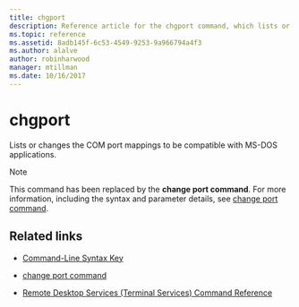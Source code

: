 ```yaml
---
title: chgport
description: Reference article for the chgport command, which lists or changes the COM port mappings to be compatible with MS-DOS applications.
ms.topic: reference
ms.assetid: 8adb145f-6c53-4549-9253-9a966794a4f3
ms.author: alalve
author: robinharwood
manager: mtillman
ms.date: 10/16/2017
---
```

# chgport



Lists or changes the COM port mappings to be compatible with MS-DOS applications.

> [!NOTE]
> This command has been replaced by the **change port command**. For more information, including the syntax and parameter details, see [change port command](change-port.md).

## Related links

- [Command-Line Syntax Key](command-line-syntax-key.md)

- [change port command](change-port.md)

- [Remote Desktop Services (Terminal Services) Command Reference](remote-desktop-services-terminal-services-command-reference.md)
